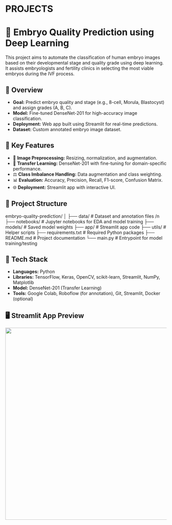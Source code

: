 # PROJECTS
# 🧬 Embryo Quality Prediction using Deep Learning

This project aims to automate the classification of human embryo images based on their developmental stage and quality grade using deep learning. It assists embryologists and fertility clinics in selecting the most viable embryos during the IVF process.

## 🚀 Overview

- **Goal:** Predict embryo quality and stage (e.g., 8-cell, Morula, Blastocyst) and assign grades (A, B, C).
- **Model:** Fine-tuned DenseNet-201 for high-accuracy image classification.
- **Deployment:** Web app built using Streamlit for real-time predictions.
- **Dataset:** Custom annotated embryo image dataset.

## 🧠 Key Features

- 📸 **Image Preprocessing:** Resizing, normalization, and augmentation.
- 🧩 **Transfer Learning:** DenseNet-201 with fine-tuning for domain-specific performance.
- ⚖️ **Class Imbalance Handling:** Data augmentation and class weighting.
- 📊 **Evaluation:** Accuracy, Precision, Recall, F1-score, Confusion Matrix.
- 🌐 **Deployment:** Streamlit app with interactive UI.

## 📁 Project Structure

embryo-quality-prediction/
│
├── data/ # Dataset and annotation files /n
├── notebooks/ # Jupyter notebooks for EDA and model training
├── models/ # Saved model weights
├── app/ # Streamlit app code
├── utils/ # Helper scripts
├── requirements.txt # Required Python packages
├── README.md # Project documentation
└── main.py # Entrypoint for model training/testing



## 🔧 Tech Stack

- **Languages:** Python
- **Libraries:** TensorFlow, Keras, OpenCV, scikit-learn, Streamlit, NumPy, Matplotlib
- **Model:** DenseNet-201 (Transfer Learning)
- **Tools:** Google Colab, Roboflow (for annotation), Git, Streamlit, Docker (optional)

## 🖥️ Streamlit App Preview

<p align="center">
  <img src="app_preview.gif" width="600"/>
</p>

